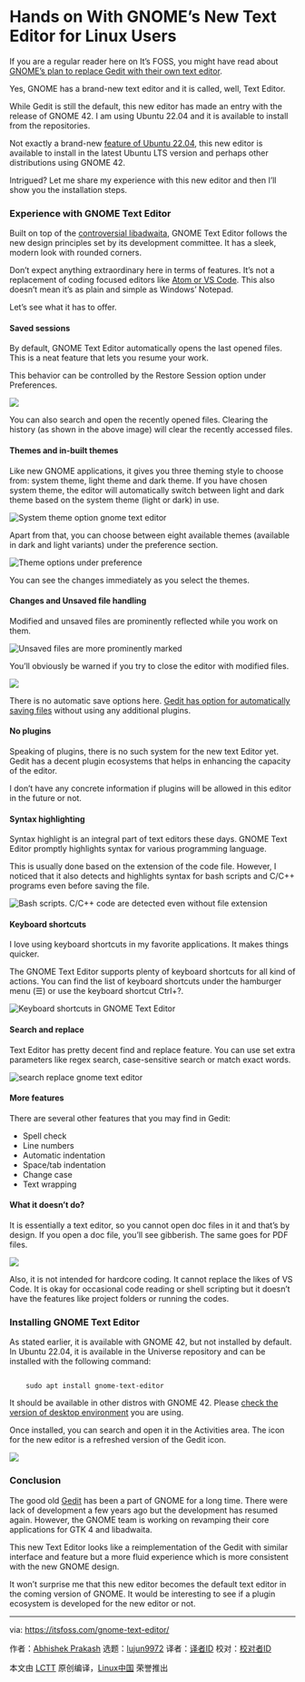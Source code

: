 [#]: subject: "Hands on With GNOME’s New Text Editor for Linux Users"
[#]: via: "https://itsfoss.com/gnome-text-editor/"
[#]: author: "Abhishek Prakash https://itsfoss.com/author/abhishek/"
[#]: collector: "lujun9972"
[#]: translator: " "
[#]: reviewer: " "
[#]: publisher: " "
[#]: url: " "

Hands on With GNOME’s New Text Editor for Linux Users
======

If you are a regular reader here on It’s FOSS, you might have read about [GNOME’s plan to replace Gedit with their own text editor][1].

Yes, GNOME has a brand-new text editor and it is called, well, Text Editor.

While Gedit is still the default, this new editor has made an entry with the release of GNOME 42. I am using Ubuntu 22.04 and it is available to install from the repositories.

Not exactly a brand-new [feature of Ubuntu 22.04][2], this new editor is available to install in the latest Ubuntu LTS version and perhaps other distributions using GNOME 42.

Intrigued? Let me share my experience with this new editor and then I’ll show you the installation steps.

### Experience with GNOME Text Editor

Built on top of the [controversial libadwaita][3], GNOME Text Editor follows the new design principles set by its development committee. It has a sleek, modern look with rounded corners.

Don’t expect anything extraordinary here in terms of features. It’s not a replacement of coding focused editors like [Atom or VS Code][4]. This also doesn’t mean it’s as plain and simple as Windows’ Notepad.

Let’s see what it has to offer.

#### Saved sessions

By default, GNOME Text Editor automatically opens the last opened files. This is a neat feature that lets you resume your work.

This behavior can be controlled by the Restore Session option under Preferences.

![][5]

You can also search and open the recently opened files. Clearing the history (as shown in the above image) will clear the recently accessed files.

#### Themes and in-built themes

Like new GNOME applications, it gives you three theming style to choose from: system theme, light theme and dark theme. If you have chosen system theme, the editor will automatically switch between light and dark theme based on the system theme (light or dark) in use.

![System theme option gnome text editor][6]

Apart from that, you can choose between eight available themes (available in dark and light variants) under the preference section.

![Theme options under preference][7]

You can see the changes immediately as you select the themes.

#### Changes and Unsaved file handling

Modified and unsaved files are prominently reflected while you work on them.

![Unsaved files are more prominently marked][8]

You’ll obviously be warned if you try to close the editor with modified files.

![][9]

There is no automatic save options here. [Gedit has option for automatically saving files][10] without using any additional plugins.

#### No plugins

Speaking of plugins, there is no such system for the new text Editor yet. Gedit has a decent plugin ecosystems that helps in enhancing the capacity of the editor.

I don’t have any concrete information if plugins will be allowed in this editor in the future or not.

#### Syntax highlighting

Syntax highlight is an integral part of text editors these days. GNOME Text Editor promptly highlights syntax for various programming language.

This is usually done based on the extension of the code file. However, I noticed that it also detects and highlights syntax for bash scripts and C/C++ programs even before saving the file.

![Bash scripts. C/C++ code are detected even without file extension][11]

#### Keyboard shortcuts

I love using keyboard shortcuts in my favorite applications. It makes things quicker.

The GNOME Text Editor supports plenty of keyboard shortcuts for all kind of actions. You can find the list of keyboard shortcuts under the hamburger menu (☰) or use the keyboard shortcut Ctrl+?.

![Keyboard shortcuts in GNOME Text Editor][12]

#### Search and replace

Text Editor has pretty decent find and replace feature. You can use set extra parameters like regex search, case-sensitive search or match exact words.

![search replace gnome text editor][13]

#### More features

There are several other features that you may find in Gedit:

  * Spell check
  * Line numbers
  * Automatic indentation
  * Space/tab indentation
  * Change case
  * Text wrapping



#### What it doesn’t do?

It is essentially a text editor, so you cannot open doc files in it and that’s by design. If you open a doc file, you’ll see gibberish. The same goes for PDF files.

![][14]

Also, it is not intended for hardcore coding. It cannot replace the likes of VS Code. It is okay for occasional code reading or shell scripting but it doesn’t have the features like project folders or running the codes.

### Installing GNOME Text Editor

As stated earlier, it is available with GNOME 42, but not installed by default. In Ubuntu 22.04, it is available in the Universe repository and can be installed with the following command:

```

    sudo apt install gnome-text-editor

```

It should be available in other distros with GNOME 42. Please [check the version of desktop environment][15] you are using.

Once installed, you can search and open it in the Activities area. The icon for the new editor is a refreshed version of the Gedit icon.

![][16]

### Conclusion

The good old [Gedit][17] has been a part of GNOME for a long time. There were lack of development a few years ago but the development has resumed again. However, the GNOME team is working on revamping their core applications for GTK 4 and libadwaita.

This new Text Editor looks like a reimplementation of the Gedit with similar interface and feature but a more fluid experience which is more consistent with the new GNOME design.

It won’t surprise me that this new editor becomes the default text editor in the coming version of GNOME. It would be interesting to see if a plugin ecosystem is developed for the new editor or not.

--------------------------------------------------------------------------------

via: https://itsfoss.com/gnome-text-editor/

作者：[Abhishek Prakash][a]
选题：[lujun9972][b]
译者：[译者ID](https://github.com/译者ID)
校对：[校对者ID](https://github.com/校对者ID)

本文由 [LCTT](https://github.com/LCTT/TranslateProject) 原创编译，[Linux中国](https://linux.cn/) 荣誉推出

[a]: https://itsfoss.com/author/abhishek/
[b]: https://github.com/lujun9972
[1]: https://news.itsfoss.com/gnome-text-editor-to-replace-gedit/
[2]: https://itsfoss.com/ubuntu-22-04-release-features/
[3]: https://news.itsfoss.com/gnome-libadwaita-library/
[4]: https://itsfoss.com/visual-studio-code-vs-atom/
[5]: https://itsfoss.com/wp-content/uploads/2022/04/restore-session-option-gnome-text-editor-1.png
[6]: https://itsfoss.com/wp-content/uploads/2022/04/system-theme-option-gnome-text-editor-800x560.png
[7]: https://itsfoss.com/wp-content/uploads/2022/04/theme-options-gnome-text-editor.png
[8]: https://itsfoss.com/wp-content/uploads/2022/04/unsaved-file-gnome-text-editor-800x481.png
[9]: https://itsfoss.com/wp-content/uploads/2022/04/save-prompt-gnome-text-editor.png
[10]: https://itsfoss.com/how-to-enable-auto-save-feature-in-gedit/
[11]: https://itsfoss.com/wp-content/uploads/2022/04/syntax-highlight-gnome-text-editor.png
[12]: https://itsfoss.com/wp-content/uploads/2022/04/keyboard-shortcuts-gnome-text-editor-800x637.png
[13]: https://itsfoss.com/wp-content/uploads/2022/04/search-replace-gnome-text-editor-800x477.png
[14]: https://itsfoss.com/wp-content/uploads/2022/04/doc-in-gnome-text-editor-800x485.png
[15]: https://itsfoss.com/find-desktop-environment/
[16]: https://itsfoss.com/wp-content/uploads/2022/04/new-gnome-text-editor.png
[17]: https://wiki.gnome.org/Apps/Gedit
